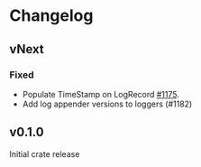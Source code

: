 # Changelog

## vNext

### Fixed

- Populate TimeStamp on LogRecord [#1175](https://github.com/open-telemetry/opentelemetry-rust/pull/1175).
- Add log appender versions to loggers (#1182)

## v0.1.0

Initial crate release
